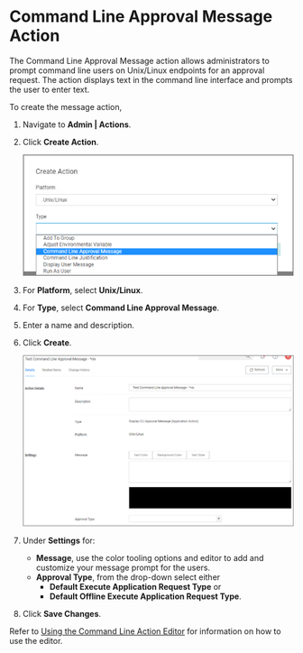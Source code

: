 [title]: # (CLI Approval Message)
[tags]: # (actions,*nix)
[priority]: # (3)

# Command Line Approval Message Action

The Command Line Approval Message action allows administrators to prompt command line users on Unix/Linux endpoints for an approval request. The action displays text in the command line interface and prompts the user to enter text.

To create the message action,

1. Navigate to __Admin | Actions__.
1. Click __Create Action__.

   ![alt](images/cli-approval.png "Create Action modal")
1. For __Platform__, select __Unix/Linux__.
1. For __Type__, select __Command Line Approval Message__.
1. Enter a name and description.
1. Click __Create__.

   ![alt](images/cli-approval-msg.png "Approval message configuration page")
1. Under __Settings__ for:
   * __Message__, use the color tooling options and editor to add and customize your message prompt for the users.
   * __Approval Type__, from the drop-down select either
     * __Default Execute Application Request Type__ or
     * __Default Offline Execute Application Request Type__.
1. Click __Save Changes__.

Refer to [Using the Command Line Action Editor](../index.md#using_the_command_line_action_editor) for information on how to use the editor.
